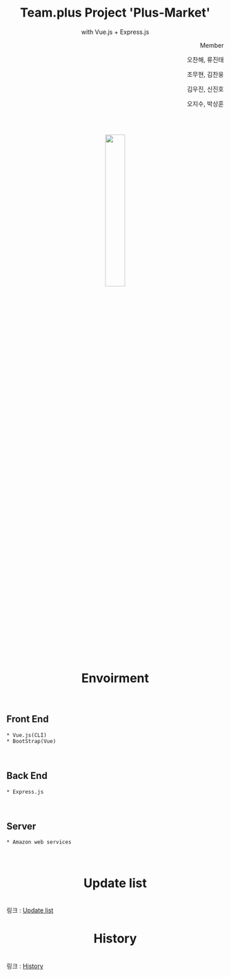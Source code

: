 <h1 align="center">
Team.plus Project 'Plus-Market' 
</h1>
<p align="center">with Vue.js + Express.js</p>
<p align="right">Member</p>
<p align="right">오찬해, 류진태</p>
<p align="right">조무현, 김찬웅</p>
<p align="right">김우진, 신진호</p> 
<p align="right">오지수, 박상훈</p>
<br><br>
<p align="center">
<img src="https://user-images.githubusercontent.com/45858414/78417423-d75d8f80-766c-11ea-938c-4c6ca8f2034e.png" width="30%">
</p>
<br>
<h1 align="center">
Envoirment
</h1>
<br>

 ## Front End
    * Vue.js(CLI)
    * BootStrap(Vue)
<br>

 ## Back End
    * Express.js
<br>

 ## Server
    * Amazon web services
<br>
<h1 align="center">
Update list
</h1>
<br>
링크 : <a href="https://github.com/skymir-git/plus-web-project/blob/master/Update.md">Update list</a>

<br>
<h1 align="center">
History
</h1><br>
링크 : <a href="https://github.com/skymir-git/plus-web-project/blob/master/History.md">History</a>